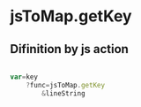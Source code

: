 # jsToMap.getKey

## Difinition by js action

```js.js

var=key
	?func=jsToMap.getKey
		&lineString
```


